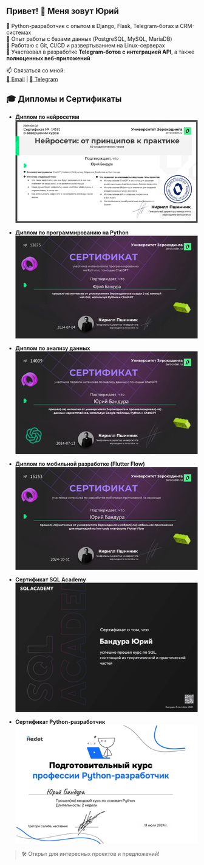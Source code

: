 ## Привет! 👋 Меня зовут Юрий

🔹 Python-разработчик с опытом в Django, Flask, Telegram-ботах и CRM-системах  
🔹 Опыт работы с базами данных (PostgreSQL, MySQL, MariaDB)  
🔹 Работаю с Git, CI/CD и развертыванием на Linux-серверах  
🔹 Участвовал в разработке **Telegram-ботов с интеграцией API**, а также **полноценных веб-приложений**  

📫 Связаться со мной:  
[📧 Email](mailto:bandurayv@gmail.com) | [💬 Telegram](https://t.me/BandYuraV)

## 🎓 Дипломы и Сертификаты

- **Диплом по нейросетям**  
  ![Нейро Бизнес и ВИП (завершил)](https://raw.githubusercontent.com/GreenBandYt/GreenBandYt/main/certificates/Diploma_14581.png)
  
- **Диплом по программированию на Python**  
  ![Интенсив по программированию на PYTHON с помощью chatGPT](https://raw.githubusercontent.com/GreenBandYt/GreenBandYt/main/certificates/Diploma_13873.png)

- **Диплом по анализу данных**  
  ![Интенсив по анализу данных с помощью ChatGPT](https://raw.githubusercontent.com/GreenBandYt/GreenBandYt/main/certificates/Diploma_14009.png)

- **Диплом по мобильной разработке (Flutter Flow)**  
  ![Интенсив по разработке мобильных приложений на Flutter Flow](https://raw.githubusercontent.com/GreenBandYt/GreenBandYt/main/certificates/Diploma_15253.png)

- **Сертификат SQL Academy**  
  ![SQL Academy](https://raw.githubusercontent.com/GreenBandYt/GreenBandYt/main/certificates/SQL_ACADEMY.jpg)

- **Сертификат Python-разработчик**  
  ![SQL Academy](https://raw.githubusercontent.com/GreenBandYt/GreenBandYt/main/certificates/Python_Sertificate.jpg)


> 🛠️ Открыт для интересных проектов и предложений!

